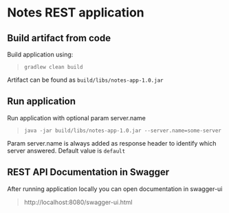 # Notes REST application #

## Build artifact from code ##
Build application using: 
>`gradlew clean build`

Artifact can be found as `build/libs/notes-app-1.0.jar`

## Run application ##
Run application with optional param server.name
> `java -jar build/libs/notes-app-1.0.jar --server.name=some-server`

Param server.name is always added as response header to identify which server answered.
Default value is `default`

## REST API Documentation in Swagger
After running application locally you can open documentation in swagger-ui
> http://localhost:8080/swagger-ui.html 